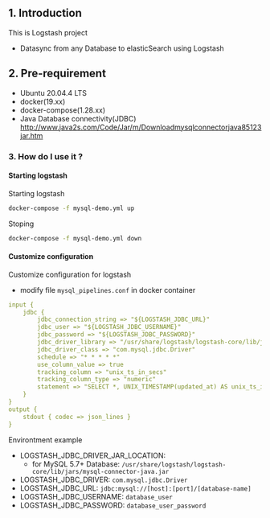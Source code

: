 
## 1. Introduction
This is Logstash project

- Datasync from any Database to elasticSearch using Logstash
## 2. Pre-requirement

- Ubuntu 20.04.4 LTS
- docker(19.xx)
- docker-compose(1.28.xx)
- Java Database connectivity(JDBC) http://www.java2s.com/Code/Jar/m/Downloadmysqlconnectorjava85123jar.htm


### 3. How do I use it ? ###

#### Starting logstash 

Starting logstash

```bash
docker-compose -f mysql-demo.yml up
```

Stoping 

```bash
docker-compose -f mysql-demo.yml down 
```

#### Customize configuration

Customize configuration for logstash

- modify file `mysql_pipelines.conf` in docker container

```yml
input {
    jdbc {
        jdbc_connection_string => "${LOGSTASH_JDBC_URL}"
        jdbc_user => "${LOGSTASH_JDBC_USERNAME}"
        jdbc_password => "${LOGSTASH_JDBC_PASSWORD}"
        jdbc_driver_library => "/usr/share/logstash/logstash-core/lib/jars/mysql-connector-java8-5.1.23.jar"
        jdbc_driver_class => "com.mysql.jdbc.Driver"
        schedule => "* * * * *"
        use_column_value => true
        tracking_column => "unix_ts_in_secs"
        tracking_column_type => "numeric"
        statement => "SELECT *, UNIX_TIMESTAMP(updated_at) AS unix_ts_in_secs FROM users WHERE (UNIX_TIMESTAMP(updated_at) > :sql_last_value AND updated_at < NOW()) ORDER BY id ASC"
    }
}
output {
    stdout { codec => json_lines }
}
```

Environtment example

- LOGSTASH_JDBC_DRIVER_JAR_LOCATION: 
    - for MySQL 5.7+ Database: `/usr/share/logstash/logstash-core/lib/jars/mysql-connector-java.jar`
- LOGSTASH_JDBC_DRIVER: `com.mysql.jdbc.Driver`
- LOGSTASH_JDBC_URL: `jdbc:mysql://[host]:[port]/[database-name]`
- LOGSTASH_JDBC_USERNAME: `database_user`
- LOGSTASH_JDBC_PASSWORD: `database_user_password`



